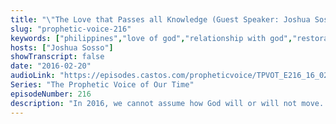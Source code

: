 ```yaml
---
title: "\"The Love that Passes all Knowledge (Guest Speaker: Joshua Sosso)\""
slug: "prophetic-voice-216"
keywords: ["philippines","love of god","relationship with god","restoration","valentines day"]
hosts: ["Joshua Sosso"]
showTranscript: false
date: "2016-02-20"
audioLink: "https://episodes.castos.com/propheticvoice/TPVOT_E216_16_02_20-21_The_Love_that_Passes_all_Knowledge.mp3"
Series: "The Prophetic Voice of Our Time"
episodeNumber: 216
description: "In 2016, we cannot assume how God will or will not move. We have to set aside our expectations and pursue Him in His love that passes all knowledge and understanding!"
---
```

